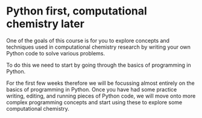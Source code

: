 # Python first, computational chemistry later

One of the goals of this course is for you to explore concepts and techniques used in computational chemistry research by writing your own Python code to solve various problems.

To do this we need to start by going through the basics of programming in Python.

For the first few weeks therefore we will be focussing almost entirely on the basics of programming in Python. Once you have had some practice writing, editing, and running pieces of Python code, we will move onto more complex programming concepts and start using these to explore some computational chemistry.

